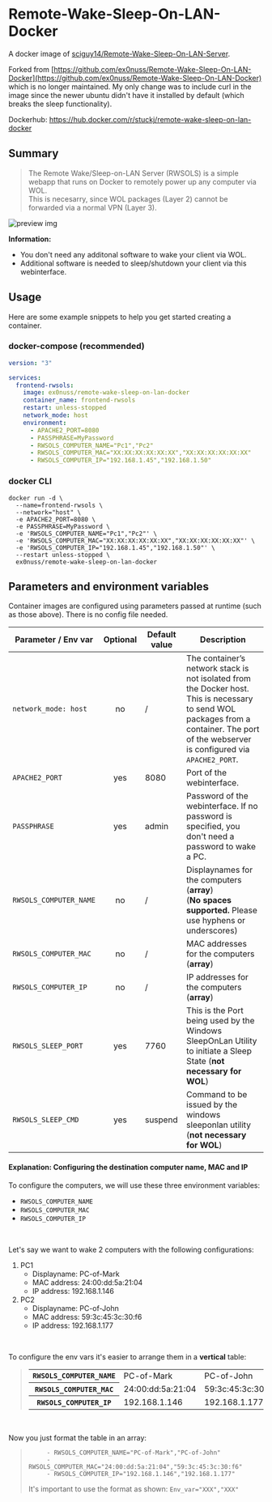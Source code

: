 # Remote-Wake-Sleep-On-LAN-Docker
A docker image of [sciguy14/Remote-Wake-Sleep-On-LAN-Server](https://github.com/sciguy14/Remote-Wake-Sleep-On-LAN-Server).

Forked from [https://github.com/ex0nuss/Remote-Wake-Sleep-On-LAN-Docker](https://github.com/ex0nuss/Remote-Wake-Sleep-On-LAN-Docker) which is no longer maintained. My only change was to include curl in the image since the newer ubuntu didn't have it installed by default (which breaks the sleep functionality).

Dockerhub: https://hub.docker.com/r/stuckj/remote-wake-sleep-on-lan-docker

## Summary

> The Remote Wake/Sleep-on-LAN Server (RWSOLS) is a simple webapp that runs on Docker to remotely power up any computer via WOL. </br> This is necesarry, since WOL packages (Layer&nbsp;2) cannot be forwarded via a normal VPN (Layer&nbsp;3).

![preview img](https://raw.githubusercontent.com/ex0nuss/Remote-Wake-Sleep-On-LAN-Docker/main/IMG_webinterface_preview.png)

**Information:**
- You don't need any additonal software to wake your client via WOL.
- Additional software is needed to sleep/shutdown your client via this webinterface.

## Usage
Here are some example snippets to help you get started creating a container.

### docker-compose (recommended)
```YAML
version: "3"

services:
  frontend-rwsols:
    image: ex0nuss/remote-wake-sleep-on-lan-docker
    container_name: frontend-rwsols
    restart: unless-stopped
    network_mode: host
    environment:
      - APACHE2_PORT=8080
      - PASSPHRASE=MyPassword
      - RWSOLS_COMPUTER_NAME="Pc1","Pc2"
      - RWSOLS_COMPUTER_MAC="XX:XX:XX:XX:XX:XX","XX:XX:XX:XX:XX:XX"
      - RWSOLS_COMPUTER_IP="192.168.1.45","192.168.1.50"
```

### docker CLI
```
docker run -d \
  --name=frontend-rwsols \
  --network="host" \
  -e APACHE2_PORT=8080 \
  -e PASSPHRASE=MyPassword \
  -e 'RWSOLS_COMPUTER_NAME="Pc1","Pc2"' \
  -e 'RWSOLS_COMPUTER_MAC="XX:XX:XX:XX:XX:XX","XX:XX:XX:XX:XX:XX"' \
  -e 'RWSOLS_COMPUTER_IP="192.168.1.45","192.168.1.50"' \
  --restart unless-stopped \
  ex0nuss/remote-wake-sleep-on-lan-docker
```

## Parameters and environment variables
Container images are configured using parameters passed at runtime (such as those above). There is no config file needed.

Parameter / Env var | Optional | Default value | Description
------------ | :-------------: | ------------- | -------------
`network_mode: host` | no | / | The container’s network stack is not isolated from the Docker host. This is necessary to send WOL packages from a container. The port of the webserver is configured via `APACHE2_PORT`.
`APACHE2_PORT` | yes | 8080 | Port of the webinterface.
`PASSPHRASE` | yes | admin | Password of the webinterface. If no password is specified, you don't need a password to wake a PC.
`RWSOLS_COMPUTER_NAME` | no | / | Displaynames for the computers (**array**)<br>(**No spaces supported.** Please use hyphens or underscores)
`RWSOLS_COMPUTER_MAC` | no | / | MAC addresses for the computers (**array**)
`RWSOLS_COMPUTER_IP` | no | / | IP addresses for the computers (**array**)
`RWSOLS_SLEEP_PORT` | yes | 7760 | This is the Port being used by the Windows SleepOnLan Utility to initiate a Sleep State (**not necessary for WOL**)
`RWSOLS_SLEEP_CMD` | yes | suspend | Command to be issued by the windows sleeponlan utility (**not necessary for WOL**)

#### Explanation: Configuring the destination computer name, MAC and IP
To configure the computers, we will use these three environment variables:
- `RWSOLS_COMPUTER_NAME`
- `RWSOLS_COMPUTER_MAC`
- `RWSOLS_COMPUTER_IP`

<br/>

Let's say we want to wake 2 computers with the following configurations:
1. PC1
   - Displayname: PC-of-Mark
   - MAC address: 24:00:dd:5a:21:04
   - IP address: 192.168.1.146
2. PC2
   - Displayname: PC-of-John
   - MAC address: 59:3c:45:3c:30:f6
   - IP address: 192.168.1.177

<br/>

To configure the env vars it's easier to arrange them in a **vertical** table:
><table>
>  <tr>
>    <th><code>RWSOLS_COMPUTER_NAME</code></th>
>    <td>PC-of-Mark</td>
>    <td>PC-of-John</td>
>  </tr>
>  <tr>
>    <th><code>RWSOLS_COMPUTER_MAC</code></th>
>    <td>24:00:dd:5a:21:04</td>
>    <td>59:3c:45:3c:30:f6</td>
>  </tr>
>  <tr>
>    <th><code>RWSOLS_COMPUTER_IP</code></th>
>    <td>192.168.1.146</td>
>    <td>192.168.1.177</td>
>  </tr>
></table>

<br/>

Now you just format the table in an array:
>```
>      - RWSOLS_COMPUTER_NAME="PC-of-Mark","PC-of-John"
>      - RWSOLS_COMPUTER_MAC="24:00:dd:5a:21:04","59:3c:45:3c:30:f6"
>      - RWSOLS_COMPUTER_IP="192.168.1.146","192.168.1.177"
>```
>It's important to use the format as shown: `Env_var="XXX","XXX"`

